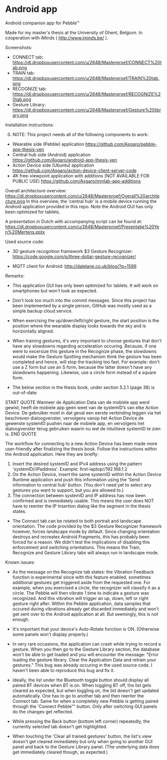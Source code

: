 # Android app
Android companion app for Pebble™

Made for my master's thesis at the University of Ghent, Belgium. In cooperation with iMinds ( http://www.iminds.be/ ).

Screenshots:
- CONNECT tab: https://dl.dropboxusercontent.com/u/2648/Masterproef/CONNECT%20tab.png
- TRAIN tab: https://dl.dropboxusercontent.com/u/2648/Masterproef/TRAIN%20tab.png
- RECOGNIZE tab: https://dl.dropboxusercontent.com/u/2648/Masterproef/RECOGNIZE%20tab.png
- Gesture Library: https://dl.dropboxusercontent.com/u/2648/Masterproef/Gesture%20library.png

Installation instructions:

0) NOTE: This project needs all of the following components to work:
- Wearable side (Pebble) application
https://github.com/Asgaro/pebble-app-thesis-yen
- Central hub side (Android) application
https://github.com/Asgaro/android-app-thesis-yen
- Action Device side (Ubuntu) application
https://github.com/Asgaro/action-device-client-server-code
- 4K free-viewpoint application with additions (NOT AVAILABLE FOR PUBLIC USE)
https://github.com/Asgaro/mmlab-app-additions

Overall architecture overview: https://dl.dropboxusercontent.com/u/2648/Masterproef/Overall%20architecture.png
In this overview, the 'central hub' is a mobile device running the Android application provided in this repo.
Note the Android GUI has only been optimized for tablets.

A presentation in Dutch with accompanying script can be found at: https://dl.dropboxusercontent.com/u/2648/Masterproef/Presentatie%20Yen%20Mertens.pptx


Used source code:
- 3D gesture recognition framework $3 Gesture Recognizer:
https://code.google.com/p/three-dollar-gesture-recognizer/

- MQTT client for Android:
http://dalelane.co.uk/blog/?p=1599



Remarks:
- This application GUI has only been optimized for tablets. It will work on smartphones but won't look as expected.

- Don't look too much into the commit messages. Since this project has been implemented by a single person, GitHub was mostly used as a simple backup cloud service.

- When exercising the up/down/left/right gesture, the start position is the position where the wearable display looks towards the sky and is horizontally aligned.

- When training gestures, it's very important to choose gestures that don't have any slowdowns regarding acceleration occuring. Because, if one were to excersize this gesture in the Recognize phase, the slowdowns would make the Gesture Spotting mechanism think the gesture has been completed and hence, will stop the tracking too fast.
For example: don't use a Z form but use an S form, because the latter doesn't have any slowdowns happening.
Likewise, use a circle form instead of a square form.

- The below section in the thesis book, under section 5.2.1 (page 38) is out-of-date:

START QUOTE
Wanneer de Application Data van de mobiele app werd gewist, heeft de mobiele app geen weet van 
de systemID’s van elke Action Device. De gebruiker moet in dat geval een eerste verbinding leggen
via het beschreven dialoogvenster, vervolgens vanop het Action Device de gewenste systemID
pushen naar de mobiele app, en vervolgens het dialoogvenster terug gebruiken waarin nu wel de
intuïtieve systemID te zien is.
END QUOTE

The workflow for connecting to a new Action Device has been made more user-friendly after finalizing the thesis book.
Follow the instructions within the Android application.
Here they are briefly:
1) Insert the desired systemID and IPv4 address using the pattern 'systemID//IPaddress'. Example: first-laptop//192.168.1.2
2) On the Action Device, insert the same systemID within the Action Device Runtime application and push this information using the 'Send information to central hub' button. (You don't need yet to select any gestures you want to support, but you are allowed to.)
3) The connection between systemID and IP address has now been confirmed and is immediately usable.
This means the user does NOT have to reenter the IP Insertion dialog like the segment in the thesis states.

- The Connect tab can be rotated to both portrait and landscape orientation.
The code provided by the $3 Gesture Recognizer framework however, forces landscape mode by default. Since changing orientation destroys and recreates Android Fragments, this has probably been forced for a reason.
We didn't test the implications of disabling this enforcement and switching orientations. This means the Train, Recognize and Gesture Library tabs will always run in landscape mode.



Known issues:
- As the message on the Recognize tab states: the Vibration Feedback function is experimental since with this feature enabled, sometimes additional gestures get triggered aside from the requested one. For example, when you exercised a circle, the recognizer will classify it as a circle. The Pebble will then vibrate 1 time to indicate a gesture was recognized. And this vibration will trigger an up, down, left or right gesture right after.
Within the Pebble application, data samples that occured during vibrations already get discarded immediately and won't get sent over to the Android application at all. But seemingly, this is not enough.

- It's important that your device's Auto-Rotate function is ON. (Otherwise some panels won't display properly.)

- In very rare occasions, the application can crash while trying to record a gesture. When you then go to the Gesture Library section, the database won't be able to get loaded and you will encounter the message: "Error loading the gesture library. Clear the Application Data and retrain your gestures."
This bug was already occuring in the used source code. I haven't been able to reproduce this bug and fix it.

- Ideally, the list under the Bluetooth toggle button should display all paired BT devices when BT is on. When toggling BT off, the list gets cleared as expected, but when toggling on, the list doesn't get updated automatically. One has to go to another tab and then reenter the Connect tab.
Same for when a completely new Pebble is getting paired through the 'Connect Pebble™' button. Only after switching GUI panels do the changes get reflected.

- While pressing the Back button (bottom left corner) repeatedly, the currently selected tab doesn't get highlighted.

- When touching the 'Clear all trained gestures' button, the list's view doesn't get cleared immediately but only when going to another GUI panel and back to the Gesture Library panel. (The underlying data does get immediately cleared though, as expected.)

